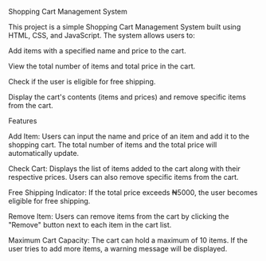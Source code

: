 Shopping Cart Management System

This project is a simple Shopping Cart Management System built using HTML, CSS, and JavaScript. The system allows users to:

Add items with a specified name and price to the cart.

View the total number of items and total price in the cart.

Check if the user is eligible for free shipping.

Display the cart's contents (items and prices) and remove specific items from the cart.

Features

Add Item: Users can input the name and price of an item and add it to the shopping cart. The total number of items and the total price will automatically update.

Check Cart: Displays the list of items added to the cart along with their respective prices. Users can also remove specific items from the cart.

Free Shipping Indicator: If the total price exceeds ₦5000, the user becomes eligible for free shipping.

Remove Item: Users can remove items from the cart by clicking the "Remove" button next to each item in the cart list.

Maximum Cart Capacity: The cart can hold a maximum of 10 items. If the user tries to add more items, a warning message will be displayed.
